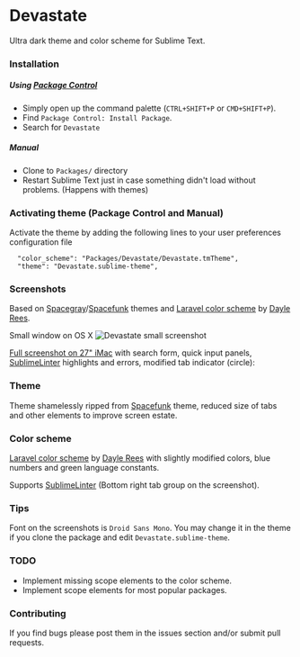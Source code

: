 # Devastate

Ultra dark theme and color scheme for Sublime Text.


### Installation

##### Using [Package Control](https://sublime.wbond.net/)

+ Simply open up the command palette (`CTRL+SHIFT+P` or `CMD+SHIFT+P`).
+ Find `Package Control: Install Package`.
+ Search for `Devastate`

##### Manual

+ Clone to `Packages/` directory
+ Restart Sublime Text just in case something didn't load without problems. (Happens with themes)

### Activating theme (Package Control and Manual)

Activate the theme by adding the following lines to your user preferences configuration file

	  "color_scheme": "Packages/Devastate/Devastate.tmTheme",
	  "theme": "Devastate.sublime-theme",
	  
### Screenshots

Based on [Spacegray](https://github.com/kkga/spacegray)/[Spacefunk](https://github.com/Twiebie/ST-Spacefunk) themes and [Laravel color scheme](https://github.com/daylerees/colour-schemes) by [Dayle Rees](https://github.com/daylerees).

Small window on OS X
![Devastate small screenshot](https://raw.github.com/vlakarados/devastate/master/screenshots/small.jpg "Devastate small screenshot")

[Full screenshot on 27" iMac](https://raw.github.com/vlakarados/devastate/master/screenshots/full.jpg) with search form, quick input panels, [SublimeLinter](https://github.com/SublimeLinter/SublimeLinter3) highlights and errors, modified tab indicator (circle):


### Theme

Theme shamelessly ripped from [Spacefunk](https://github.com/Twiebie/ST-Spacefunk) theme, reduced size of tabs and other elements to improve screen estate.


### Color scheme

[Laravel color scheme](https://github.com/daylerees/colour-schemes) by [Dayle Rees](https://github.com/daylerees) with slightly modified colors, blue numbers and green language constants.

Supports [SublimeLinter](https://github.com/SublimeLinter/SublimeLinter3) (Bottom right tab group on the screenshot).


### Tips

Font on the screenshots is `Droid Sans Mono`. You may change it in the theme if you clone the package and edit `Devastate.sublime-theme`.


### TODO

+ Implement missing scope elements to the color scheme.
+ Implement scope elements for most popular packages.



### Contributing

If you find bugs please post them in the issues section and/or submit pull requests.

